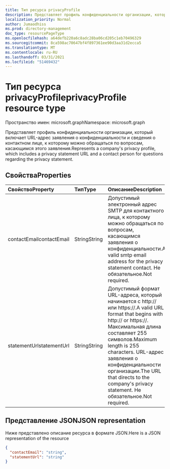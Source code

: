 ```yaml
---
title: Тип ресурса privacyProfile
description: Представляет профиль конфиденциальности организации, который включает URL-адрес заявления о конфиденциальности и сведения о контактном лице, к которому можно обращаться по вопросам, касающимся этого заявления.
localization_priority: Normal
author: Jumaodhiss
ms.prod: directory-management
doc_type: resourcePageType
ms.openlocfilehash: a64defb220a6c8adc28ba06cd205c1eb70496329
ms.sourcegitcommit: 8ca598ac70647bf4f897361ee90d3aa31d2ecca5
ms.translationtype: MT
ms.contentlocale: ru-RU
ms.lasthandoff: 03/31/2021
ms.locfileid: "51469432"
---
```

# <a name="privacyprofile-resource-type"></a><span data-ttu-id="55e30-103">Тип ресурса privacyProfile</span><span class="sxs-lookup"><span data-stu-id="55e30-103">privacyProfile resource type</span></span>

<span data-ttu-id="55e30-104">Пространство имен: microsoft.graph</span><span class="sxs-lookup"><span data-stu-id="55e30-104">Namespace: microsoft.graph</span></span>

<span data-ttu-id="55e30-105">Представляет профиль конфиденциальности организации, который включает URL-адрес заявления о конфиденциальности и сведения о контактном лице, к которому можно обращаться по вопросам, касающимся этого заявления.</span><span class="sxs-lookup"><span data-stu-id="55e30-105">Represents a company's privacy profile, which includes a privacy statement URL and a contact person for questions regarding the privacy statement.</span></span>

## <a name="properties"></a><span data-ttu-id="55e30-106">Свойства</span><span class="sxs-lookup"><span data-stu-id="55e30-106">Properties</span></span>
| <span data-ttu-id="55e30-107">Свойство</span><span class="sxs-lookup"><span data-stu-id="55e30-107">Property</span></span>   | <span data-ttu-id="55e30-108">Тип</span><span class="sxs-lookup"><span data-stu-id="55e30-108">Type</span></span>|<span data-ttu-id="55e30-109">Описание</span><span class="sxs-lookup"><span data-stu-id="55e30-109">Description</span></span>|
|:---------------|:--------|:----------|
|<span data-ttu-id="55e30-110">contactEmail</span><span class="sxs-lookup"><span data-stu-id="55e30-110">contactEmail</span></span>|<span data-ttu-id="55e30-111">String</span><span class="sxs-lookup"><span data-stu-id="55e30-111">String</span></span>| <span data-ttu-id="55e30-112">Допустимый электронный адрес SMTP для контактного лица, к которому можно обращаться по вопросам, касающимся заявления о конфиденциальности.</span><span class="sxs-lookup"><span data-stu-id="55e30-112">A valid smtp email address for the privacy statement contact.</span></span> <span data-ttu-id="55e30-113">Не обязательное.</span><span class="sxs-lookup"><span data-stu-id="55e30-113">Not required.</span></span>|
|<span data-ttu-id="55e30-114">statementUrl</span><span class="sxs-lookup"><span data-stu-id="55e30-114">statementUrl</span></span>|<span data-ttu-id="55e30-115">String</span><span class="sxs-lookup"><span data-stu-id="55e30-115">String</span></span>| <span data-ttu-id="55e30-116">Допустимый формат URL-адреса, который начинается с http:// или https://.</span><span class="sxs-lookup"><span data-stu-id="55e30-116">A valid URL format that begins with http:// or https://.</span></span> <span data-ttu-id="55e30-117">Максимальная длина составляет 255 символов.</span><span class="sxs-lookup"><span data-stu-id="55e30-117">Maximum length is 255 characters.</span></span> <span data-ttu-id="55e30-118">URL-адрес заявления о конфиденциальности организации.</span><span class="sxs-lookup"><span data-stu-id="55e30-118">The URL that directs to the company's privacy statement.</span></span> <span data-ttu-id="55e30-119">Не обязательное.</span><span class="sxs-lookup"><span data-stu-id="55e30-119">Not required.</span></span>|

## <a name="json-representation"></a><span data-ttu-id="55e30-120">Представление JSON</span><span class="sxs-lookup"><span data-stu-id="55e30-120">JSON representation</span></span>

<span data-ttu-id="55e30-121">Ниже представлено описание ресурса в формате JSON.</span><span class="sxs-lookup"><span data-stu-id="55e30-121">Here is a JSON representation of the resource</span></span>

<!-- {
  "blockType": "resource",
  "optionalProperties": [

  ],
  "@odata.type": "microsoft.graph.privacyProfile"
}-->

```json
{
  "contactEmail": "string",
  "statementUrl": "string"
}
```

